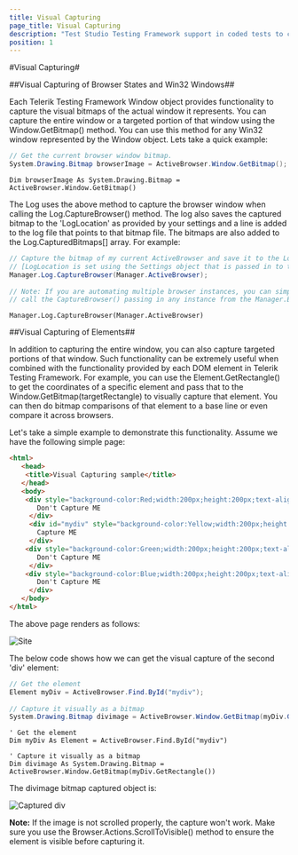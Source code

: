 ```yaml
---
title: Visual Capturing
page_title: Visual Capturing
description: "Test Studio Testing Framework support in coded tests to capture the visual state of the current active application window."
position: 1
---
```

#Visual Capturing#


##Visual Capturing of Browser States and Win32 Windows##

Each Telerik Testing Framework Window object provides functionality to capture the visual bitmaps of the actual window it represents. You can capture the entire window or a targeted portion of that window using the Window.GetBitmap() method. You can use this method for any Win32 window represented by the Window object. Lets take a quick example:


```C#
// Get the current browser window bitmap.
System.Drawing.Bitmap browserImage = ActiveBrowser.Window.GetBitmap();
```
```VB
Dim browserImage As System.Drawing.Bitmap = ActiveBrowser.Window.GetBitmap()
```

The Log uses the above method to capture the browser window when calling the Log.CaptureBrowser() method. The log also saves the captured bitmap to the 'LogLocation' as provided by your settings and a line is added to the log file that points to that bitmap file. The bitmaps are also added to the Log.CapturedBitmaps[] array. For example:


```C#
// Capture the bitmap of my current ActiveBrowser and save it to the LogLocation
// [LogLocation is set using the Settings object that is passed in to the Manager's constructor]
Manager.Log.CaptureBrowser(Manager.ActiveBrowser);
  
// Note: If you are automating multiple browser instances, you can simply
// call the CaptureBrowser() passing in any instance from the Manager.Browser[] collection.
```
```VB
Manager.Log.CaptureBrowser(Manager.ActiveBrowser)
```

##Visual Capturing of Elements##

In addition to capturing the entire window, you can also capture targeted portions of that window. Such functionality can be extremely useful when combined with the functionality provided by each DOM element in Telerik Testing Framework. For example, you can use the Element.GetRectangle() to get the coordinates of a specific element and pass that to the Window.GetBitmap(targetRectangle) to visually capture that element. You can then do bitmap comparisons of that element to a base line or even compare it across browsers.
 
Let's take a simple example to demonstrate this functionality. Assume we have the following simple page:

```HTML
<html>
   <head>
    <title>Visual Capturing sample</title>
   </head>
   <body>
    <div style="background-color:Red;width:200px;height:200px;text-align:center;">
       Don't Capture ME
     </div>
     <div id="mydiv" style="background-color:Yellow;width:200px;height:200px;text-align:center;">
       Capture ME
     </div>
    <div style="background-color:Green;width:200px;height:200px;text-align:center;">
       Don't Capture ME
     </div>
    <div style="background-color:Blue;width:200px;height:200px;text-align:center;">
       Don't Capture ME
     </div>
   </body>
</html>
```

The above page renders as follows:

![Site][1]

The below code shows how we can get the visual capture of the second 'div' element:

```C#
// Get the element
Element myDiv = ActiveBrowser.Find.ById("mydiv");
  
// Capture it visually as a bitmap
System.Drawing.Bitmap divimage = ActiveBrowser.Window.GetBitmap(myDiv.GetRectangle());
```
```VB
' Get the element
Dim myDiv As Element = ActiveBrowser.Find.ById("mydiv")
  
' Capture it visually as a bitmap
Dim divimage As System.Drawing.Bitmap = ActiveBrowser.Window.GetBitmap(myDiv.GetRectangle())
```

The divimage bitmap captured object is:

![Captured div][2]

**Note:** If the image is not scrolled properly, the capture won't work. Make sure you use the Browser.Actions.ScrollToVisible() method to ensure the element is visible before capturing it.

[1]: /img/testing-framework/write-tests-in-code/intermediate-topics-wtc/visual-capturing/fig1.png
[2]: /img/testing-framework/write-tests-in-code/intermediate-topics-wtc/visual-capturing/fig2.png
